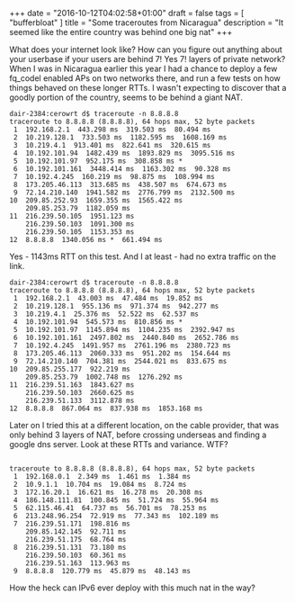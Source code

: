 +++
date = "2016-10-12T04:02:58+01:00"
draft = false
tags = [ "bufferbloat" ]
title = "Some traceroutes from Nicaragua"
description = "It seemed like the entire country was behind one big nat"
+++ 

What does your internet look like? How can you figure out anything
about your userbase if your users are behind 7! Yes 7! layers of private
network? When I was in Nicaragua earlier this year I had a chance to
deploy a few fq_codel enabled APs on two networks there, and run a few
tests on how things behaved on these longer RTTs. I wasn't expecting
to discover that a goodly portion of the country, seems to be behind
a giant NAT.

```
dair-2384:cerowrt d$ traceroute -n 8.8.8.8
traceroute to 8.8.8.8 (8.8.8.8), 64 hops max, 52 byte packets
 1  192.168.2.1  443.298 ms  319.503 ms  80.494 ms
 2  10.219.128.1  733.503 ms  1182.595 ms  1608.169 ms
 3  10.219.4.1  913.401 ms  822.641 ms  320.615 ms
 4  10.192.101.94  1482.439 ms  1893.829 ms  3095.516 ms
 5  10.192.101.97  952.175 ms  308.858 ms *
 6  10.192.101.161  3448.414 ms  1163.302 ms  90.328 ms
 7  10.192.4.245  160.219 ms  98.875 ms  108.994 ms
 8  173.205.46.113  313.685 ms  438.507 ms  674.673 ms
 9  72.14.210.140  1941.582 ms  2776.799 ms  2132.500 ms
10  209.85.252.93  1659.355 ms  1565.422 ms
    209.85.253.79  1182.059 ms
11  216.239.50.105  1951.123 ms
    216.239.50.103  1091.300 ms
    216.239.50.105  1153.353 ms
12  8.8.8.8  1340.056 ms *  661.494 ms
```

Yes - 1143ms RTT on this test. And I at least - had no extra traffic on
the link.

```
dair-2384:cerowrt d$ traceroute -n 8.8.8.8
traceroute to 8.8.8.8 (8.8.8.8), 64 hops max, 52 byte packets
 1  192.168.2.1  43.003 ms  47.484 ms  19.852 ms
 2  10.219.128.1  955.136 ms  971.374 ms  942.277 ms
 3  10.219.4.1  25.376 ms  52.522 ms  62.537 ms
 4  10.192.101.94  545.573 ms  810.856 ms *
 5  10.192.101.97  1145.894 ms  1104.235 ms  2392.947 ms
 6  10.192.101.161  2497.802 ms  2440.840 ms  2652.786 ms
 7  10.192.4.245  1491.957 ms  2761.196 ms  2380.723 ms
 8  173.205.46.113  2060.333 ms  951.202 ms  154.644 ms
 9  72.14.210.140  704.381 ms  2544.021 ms  833.675 ms
10  209.85.255.177  922.219 ms
    209.85.253.79  1002.748 ms  1276.292 ms
11  216.239.51.163  1843.627 ms
    216.239.50.103  2660.625 ms
    216.239.51.133  3112.878 ms
12  8.8.8.8  867.064 ms  837.938 ms  1853.168 ms

```
Later on I tried this at a different location, on the cable provider,
that was only behind 3 layers of NAT, before crossing underseas and
finding a google dns server. Look at these RTTs and variance. WTF?

```

traceroute to 8.8.8.8 (8.8.8.8), 64 hops max, 52 byte packets
 1  192.168.0.1  2.349 ms  1.461 ms  1.384 ms
 2  10.9.1.1  10.704 ms  19.084 ms  8.724 ms
 3  172.16.20.1  16.621 ms  16.278 ms  20.308 ms
 4  186.148.111.81  100.845 ms  51.724 ms  55.964 ms
 5  62.115.46.41  64.737 ms  56.701 ms  78.253 ms
 6  213.248.96.254  72.919 ms  77.343 ms  102.189 ms
 7  216.239.51.171  198.816 ms
    209.85.142.145  92.711 ms
    216.239.51.175  68.764 ms
 8  216.239.51.131  73.180 ms
    216.239.50.103  60.361 ms
    216.239.51.163  113.963 ms
 9  8.8.8.8  120.779 ms  45.879 ms  48.143 ms

```

How the heck can IPv6 ever deploy with this much nat in the way?

